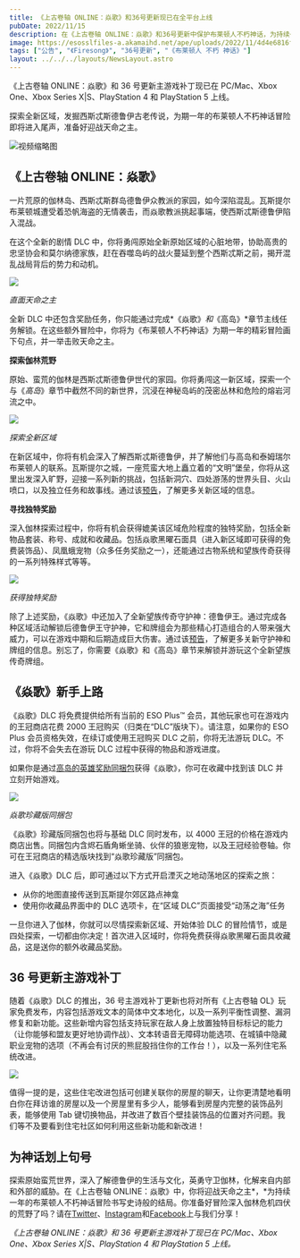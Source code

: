 ```yaml
---
title: 《上古卷轴 ONLINE：焱歌》和36号更新现已在全平台上线
pubDate: 2022/11/15
description: 在《上古卷轴 ONLINE：焱歌》和36号更新中保护布莱顿人不朽神话，为持续一年的冒险划上句号。
image: https://esosslfiles-a.akamaihd.net/ape/uploads/2022/11/4d4e6816f31e84c0e13b65e170059659.jpg
tags: ["公告", "《Firesong》", "36号更新", "《布莱顿人 不朽 神话》"]
layout: ../../../layouts/NewsLayout.astro
---
```


《上古卷轴 ONLINE：焱歌》和 36 号更新主游戏补丁现已在 PC/Mac、Xbox One、Xbox Series X|S、PlayStation 4 和 PlayStation 5
上线。

探索全新区域，发掘西斯忒斯德鲁伊古老传说，为期一年的布莱顿人不朽神话冒险即将进入尾声，准备好迎战天命之主。

![视频缩略图](https://i.ytimg.com/vi/f3EuYCPCIYk/maxresdefault.jpg)

## 《上古卷轴 ONLINE：焱歌》

一片荒原的伽林岛、西斯忒斯群岛德鲁伊众教派的家园，如今深陷混乱。瓦斯提尔布莱顿城遭受着恐帆海盗的无情袭击，而焱歌教派挑起事端，使西斯忒斯德鲁伊陷入混战。

在这个全新的剧情 DLC
中，你将勇闯原始全新原始区域的心脏地带，协助高贵的忠坚协会和莫尔纳德家族，赶在吞噬岛屿的战火蔓延到整个西斯忒斯之前，揭开混乱战局背后的势力和动机。

![](https://esosslfiles-a.akamaihd.net/ape/uploads/2022/09/2076660611d3aed5215287b697cda001.jpg)

_直面天命之主_

全新 DLC
中还包含奖励任务，你只能通过完成*《焱歌》_和_《高岛》*章节主线任务解锁。在这些额外冒险中，你将为《布莱顿人不朽神话》为期一年的精彩冒险画下句点，并一举击败天命之主。

**探索伽林荒野**

原始、蛮荒的伽林是西斯忒斯德鲁伊世代的家园。你将勇闯这一新区域，探索一个与《_高岛_》章节中截然不同的新世界，沉浸在神秘岛屿的茂密丛林和危险的熔岩河流之中。

![](https://esosslfiles-a.akamaihd.net/ape/uploads/2022/10/4a76830bb61fde86da3e693ee47a343f.jpg)

_探索全新区域_

在新区域中，你将有机会深入了解西斯忒斯德鲁伊，并了解他们与高岛和泰姆瑞尔布莱顿人的联系。瓦斯提尔之城，一座荒蛮大地上矗立着的“文明”堡垒，你将从这里出发深入旷野，迎接一系列新的挑战，包括新洞穴、四处游荡的世界头目、火山喷口，以及独立任务和故事线。通过该[预告](/news/post/63087)，了解更多关新区域的信息。

**寻找独特奖励**

深入伽林探索过程中，你将有机会获得媲美该区域危险程度的独特奖励，包括全新物品套装、称号、成就和收藏品。包括焱歌黑曜石面具（进入新区域即可获得的免费装饰品）、凤凰蛾宠物（众多任务奖励之一），还能通过古物系统和望族传奇获得的一系列特殊样式等等。

![](https://esosslfiles-a.akamaihd.net/ape/uploads/2022/11/86c91038e846ed1edc2dfad29024eb03.jpg)

_获得独特奖励_

除了上述奖励，《焱歌》中还加入了全新望族传奇守护神：德鲁伊王。通过完成各种区域活动解锁后德鲁伊王守护神，它和牌组会为那些精心打造组合的人带来强大威力，可以在游戏中期和后期造成巨大伤害。通过该[预告](/news/post/63009)，了解更多关新守护神和牌组的信息。别忘了，你需要《焱歌》和《高岛》章节来解锁并游玩这个全新望族传奇牌组。

## 《焱歌》新手上路

《焱歌》DLC 将免费提供给所有当前的 ESO Plus™ 会员，其他玩家也可在游戏内的王冠商店花费 2000
王冠购买（归类在“DLC”版块下）。请注意，如果你的 ESO Plus 会员资格失效，在续订或使用王冠购买 DLC 之前，你将无法游玩
DLC。不过，你将不会失去在游玩 DLC 过程中获得的物品和游戏进度。

如果你是通过[高岛的英雄奖励同捆包](/news/post/63067)获得《焱歌》，你可在收藏中找到该 DLC 并立刻开始游戏。

![](https://esosslfiles-a.akamaihd.net/ape/uploads/2022/11/f491aad23e3a7469ff2bc68eb58bdb9e.jpg)

_焱歌珍藏版同捆包_

《焱歌》珍藏版同捆包也将与基础 DLC 同时发布，以 4000
王冠的价格在游戏内商店出售。同捆包内含烬石盾角蜥坐骑、伙伴的狼崽宠物，以及王冠经验卷轴。你可在王冠商店的精选版块找到“焱歌珍藏版”同捆包。

进入《焱歌》DLC 后，即可通过以下方式开启湮灭之地动荡地区的探索之旅：

- 从你的地图直接传送到瓦斯提尔郊区路点神龛
- 使用你收藏品界面中的 DLC 选项卡，在“区域 DLC”页面接受“动荡之海”任务

一旦你进入了伽林，你就可以尽情探索新区域、开始体验 DLC
的冒险情节，或是四处探索，一切都由你决定！首次进入区域时，你将免费获得焱歌黑曜石面具收藏品，这是送你的额外收藏品奖励。

## 36 号更新主游戏补丁

随着《焱歌》DLC 的推出，36 号主游戏补丁更新也将对所有《上古卷轴
OL》玩家免费发布，内容包括游戏文本的简体中文本地化，以及一系列平衡性调整、漏洞修复和新功能。这些新增内容包括支持玩家在敌人身上放置独特目标标记的能力（让你能够和盟友更好地协调作战）、文本转语音无障碍功能选项、在城镇中隐藏职业宠物的选项（不再会有讨厌的熊屁股挡住你的工作台！），以及一系列住宅系统改进。

![](https://esosslfiles-a.akamaihd.net/ape/uploads/2022/11/01c797091ab01d877914ff12d442b77d.jpg)

值得一提的是，这些住宅改进包括可创建关联你的房屋的聊天，让你更清楚地看明白你在拜访谁的房屋以及一个房屋里有多少人，能够看到房屋内完整的装饰品列表，能够使用
Tab 键切换物品，并改进了数百个壁挂装饰品的位置对齐问题。我们等不及要看到住宅社区如何利用这些新功能和新改进！

## 为神话划上句号

探索原始蛮荒世界，深入了解德鲁伊的生活与文化，英勇守卫伽林，化解来自内部和外部的威胁。在《上古卷轴
ONLINE：焱歌》中，你将迎战天命之主*，*为持续一年的布莱顿人不朽神话冒险书写史诗般的结局。你准备好冒险深入伽林危机四伏的荒野了吗？请在[Twitter](https://twitter.com/TESOnline)、[Instagram](https://www.instagram.com/elderscrollsonline/)和[Facebook](https://www.facebook.com/ElderScrollsOnline)上与我们分享！

_《上古卷轴 ONLINE：焱歌》和 36 号更新主游戏补丁现已在 PC/Mac、Xbox One、Xbox Series X|S、PlayStation 4 和 PlayStation 5
上线。_
